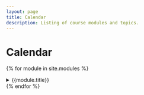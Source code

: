 ```yaml
---
layout: page
title: Calendar
description: Listing of course modules and topics.
---
```


# Calendar

{% for module in site.modules %}
<details closed markdown="block">
<summary> {{module.title}} </summary>
{{ module }}
</details>
{% endfor %}

